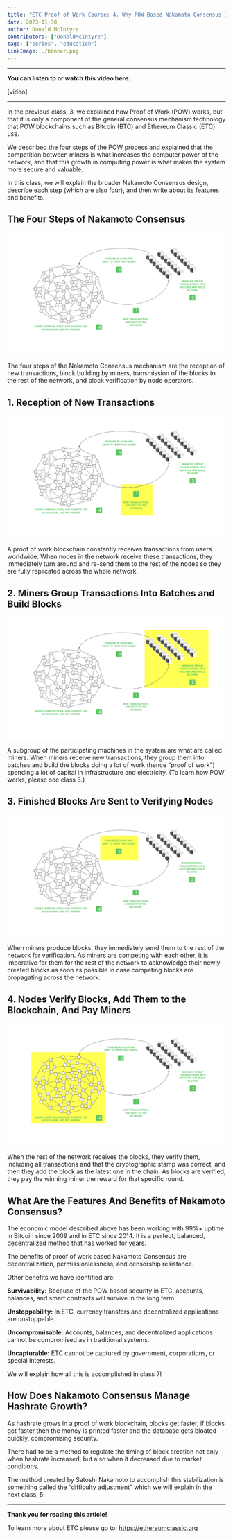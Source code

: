 ```yaml
---
title: "ETC Proof of Work Course: 4. Why POW Based Nakamoto Consensus Is Secure and Complete"
date: 2023-11-30
author: Donald McIntyre
contributors: ["DonaldMcIntyre"]
tags: ["series", "education"]
linkImage: ./banner.png
---
```


---
**You can listen to or watch this video here:**

[video]

---

In the previous class, 3, we explained how Proof of Work (POW) works, but that it is only a component of the general consensus mechanism technology that POW blockchains such as Bitcoin (BTC) and Ethereum Classic (ETC) use.

We described the four steps of the POW process and explained that the competition between miners is what increases the computer power of the network, and that this growth in computing power is what makes the system more secure and valuable.

In this class, we will explain the broader Nakamoto Consensus design, describe each step (which are also four), and then write about its features and benefits.

## The Four Steps of Nakamoto Consensus

![](./1.png)

The four steps of the Nakamoto Consensus mechanism are the reception of new transactions, block building by miners, transmission of the blocks to the rest of the network, and block verification by node operators.

## 1. Reception of New Transactions

![](./2.png)

A proof of work blockchain constantly receives transactions from users worldwide. When nodes in the network receive these transactions, they immediately turn around and re-send them to the rest of the nodes so they are fully replicated across the whole network.

## 2. Miners Group Transactions Into Batches and Build Blocks

![](./3.png)

A subgroup of the participating machines in the system are what are called miners. When miners receive new transactions, they group them into batches and build the blocks doing a lot of work (hence “proof of work”) spending a lot of capital in infrastructure and electricity. (To learn how POW works, please see class 3.)

## 3. Finished Blocks Are Sent to Verifying Nodes

![](./4.png)

When miners produce blocks, they immediately send them to the rest of the network for verification. As miners are competing with each other, it is imperative for them for the rest of the network to acknowledge their newly created blocks as soon as possible in case competing blocks are propagating across the network.

## 4. Nodes Verify Blocks, Add Them to the Blockchain, And Pay Miners

![](./5.png)

When the rest of the network receives the blocks, they verify them, including all transactions and that the cryptographic stamp was correct, and then they add the block as the latest one in the chain. As blocks are verified, they pay the winning miner the reward for that specific round.

## What Are the Features And Benefits of Nakamoto Consensus?

The economic model described above has been working with 99%+ uptime in Bitcoin since 2009 and in ETC since 2014. It is a perfect, balanced, decentralized method that has worked for years.

The benefits of proof of work based Nakamoto Consensus are decentralization, permissionlessness, and censorship resistance.

Other benefits we have identified are:

**Survivability:** Because of the POW based security in ETC, accounts, balances, and smart contracts will survive in the long term.

**Unstoppability:** In ETC, currency transfers and decentralized applications are unstoppable.

**Uncompromisable:** Accounts, balances, and decentralized applications cannot be compromised as in traditional systems.

**Uncapturable:** ETC cannot be captured by government, corporations, or special interests.

We will explain how all this is accomplished in class 7!

## How Does Nakamoto Consensus Manage Hashrate Growth?

As hashrate grows in a proof of work blockchain, blocks get faster, if blocks get faster then the money is printed faster and the database gets bloated quickly, compromising security.

There had to be a method to regulate the timing of block creation not only when hashrate increased, but also when it decreased due to market conditions.

The method created by Satoshi Nakamoto to accomplish this stabilization is something called the “difficulty adjustment” which we will explain in the next class, 5!

---

**Thank you for reading this article!**

To learn more about ETC please go to: https://ethereumclassic.org
